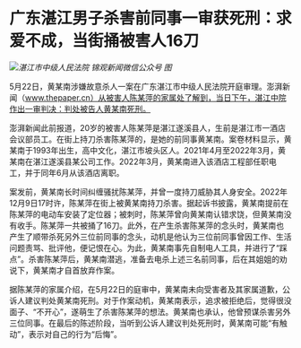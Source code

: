 # 广东湛江男子杀害前同事一审获死刑：求爱不成，当街捅被害人16刀

![](https://inews.gtimg.com/newsapp_bt/0/15798730294/1000)_湛江市中级人民法院 锦观新闻微信公众号
图_

5月22日，黄某南涉嫌故意杀人一案在广东湛江市中级人民法院开庭审理。澎湃新闻（www.thepaper.cn）从被害人陈某萍的家属处了解到，当日下午，湛江中院作出一审判决：判处被告人黄某南死刑。

澎湃新闻此前报道，20岁的被害人陈某萍是湛江遂溪县人，生前是湛江市一酒店会议部员工。在街上持刀杀害陈某萍的，是她的前同事黄某南。案卷材料显示，黄某南于1993年出生，高中文化，湛江市坡头区人。2021年4月至2022年3月，黄某南在湛江遂溪县某公司工作。2022年3月，黄某南进入该酒店工程部任职电工，并于同年6月从该酒店离职。

案发前，黄某南长时间纠缠骚扰陈某萍，并曾一度持刀威胁其人身安全。2022年12月9日17时许，陈某萍在街上被黄某南持刀杀害。据起诉书披露，黄某南提前在陈某萍的电动车安装了定位器；被刺时，陈某萍曾向黄某南认错求饶，但黄某南没有收手。陈某萍一共被捅了16刀。此外，在产生杀害陈某萍的念头时，黄某南也产生了顺带杀死另外三位前同事的念头，动机是他认为三位前同事曾因工作、生活问题责骂、批评他，便记恨在心。为此，黄某南事先自制电人工具，并进行了“踩点”。杀害陈某萍后，黄某南潜逃，准备去电杀上述三名前同事，后在其姐姐的劝说下，黄某南才自首放弃作案。

据陈某萍的家属介绍，在5月22日的庭审中，黄某南未向受害者及其家属道歉，公诉人建议判处黄某南死刑。对于作案动机，黄某南表示，追求被拒绝后，觉得很没面子、“不开心”，遂萌生了杀害陈某萍的想法。黄某南也承认，他曾预谋杀害另外三位同事。在最后的陈述阶段，当听到公诉人建议判处死刑时，黄某南可能“有触动”，表示对自己的行为“后悔”。

